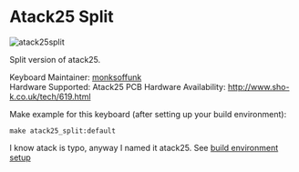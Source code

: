 # Atack25 Split

![atack25split](https://user-images.githubusercontent.com/16618674/43504074-e81e2382-959c-11e8-84d2-61bbb98eb972.jpg)

Split version of atack25.

Keyboard Maintainer: [monksoffunk](https://github.com/monksoffunk)  
Hardware Supported: Atack25 PCB 
Hardware Availability: http://www.sho-k.co.uk/tech/619.html

Make example for this keyboard (after setting up your build environment):

    make atack25_split:default


I know atack is typo, anyway I named it atack25.
See [build environment setup](https://docs.qmk.fm/) 
